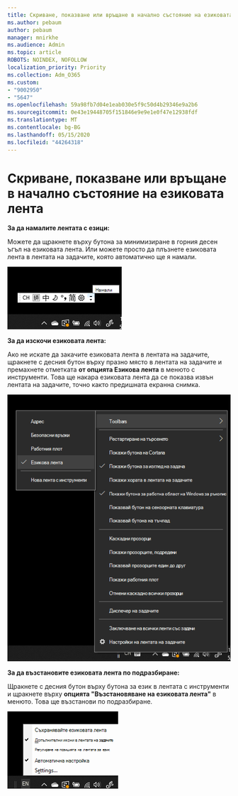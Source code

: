 ```yaml
---
title: Скриване, показване или връщане в начално състояние на езиковата лента
ms.author: pebaum
author: pebaum
manager: mnirkhe
ms.audience: Admin
ms.topic: article
ROBOTS: NOINDEX, NOFOLLOW
localization_priority: Priority
ms.collection: Adm_O365
ms.custom:
- "9002950"
- "5647"
ms.openlocfilehash: 59a98fb7d04e1eab030e5f9c50d4b29346e9a2b6
ms.sourcegitcommit: 0e43e19448705f151846e9e9e1e0f47e12938fdf
ms.translationtype: MT
ms.contentlocale: bg-BG
ms.lasthandoff: 05/15/2020
ms.locfileid: "44264318"
---
```

# <a name="hide-display-or-reset-the-language-bar"></a>Скриване, показване или връщане в начално състояние на езиковата лента

**За да намалите лентата с езици:**

Можете да щракнете върху бутона за минимизиране в горния десен ъгъл на езиковата лента. Или можете просто да плъзнете езиковата лента в лентата на задачите, която автоматично ще я намали.

![Намаляване на езиковата лента](media/minimize-language-bar.png)

**За да изскочи езиковата лента:**

Ако не искате да закачите езиковата лента в лентата на задачите, щракнете с десния бутон върху празно място в лентата на задачите и премахнете отметката **от опцията Езикова лента** в менюто с инструменти. Това ще накара езиковата лента да се показва извън лентата на задачите, точно както предишната екранна снимка.

![Изскачане на езиковата лента](media/pop-out-language-bar.png)

**За да възстановите езиковата лента по подразбиране:**

Щракнете с десния бутон върху бутона за език в лентата с инструменти и щракнете върху **опцията "Възстановяване на езиковата лента"** в менюто. Това ще възстанови по подразбиране.

![Лента за възстановяване на език](media/restore-language-bar.png)
